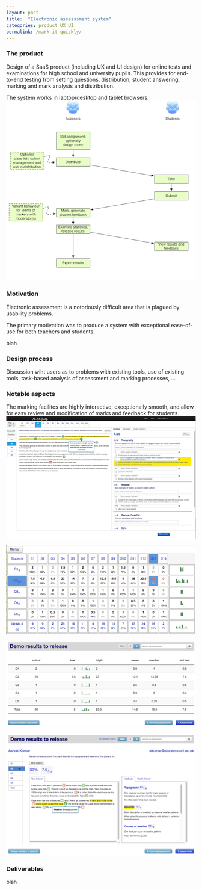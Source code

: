 ```yaml
---
layout: post
title:  "Electronic assesssment system"
categories: product UX UI 
permalink: /mark-it-quickly/
---
```

### The product 

Design of a SaaS product (including UX and UI design) for online tests and examinations for 
high school and university pupils. This provides for end-to-end testing from setting questions,
distribution, student answering, marking and mark analysis and distribution.

The system works in laptop/desktop and tablet browsers.
![Overall SaaS flow](/assets/images/miqly/overall-miqly-flow.png)

### Motivation

Electronic assessment is a notoriously difficult area that is 
plagued by usability problems.

The primary motivation was to produce a system with exceptional ease-of-use for
both teachers and students. 

blah

### Design process

Discussion wiht users as to problems with existing tools, use of existing tools, 
task-based analysis of assessment and marking processes, ...

### Notable aspects

The marking facilites are highly interactive, exceptionally smooth, and allow for 
easy review and modification of marks and feedback for students.
![Overall SaaS flow](/assets/images/miqly/miqly-marker.png)

![Overall SaaS flow](/assets/images/miqly/overview.png)

![Overall SaaS flow](/assets/images/miqly/cohort-overview.png)

![Overall SaaS flow](/assets/images/miqly/results-view.png)







### Deliverables

blah 
